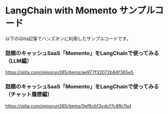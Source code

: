 # LangChain with Momento サンプルコード

以下のQiita記事でハンズオンに利用したサンプルコードです。

### 話題のキャッシュSaaS「Momento」をLangChainで使ってみる（LLM編）

https://qiita.com/minorun365/items/ae977f32072b84f365e5

### 話題のキャッシュSaaS「Momento」をLangChainで使ってみる（チャット履歴編）

https://qiita.com/minorun365/items/0ef6cb13cdcf7c8fb7bd